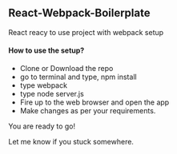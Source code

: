 ## React-Webpack-Boilerplate
React reacy to use project with webpack setup

#### How to use the setup?

- Clone or Download the repo  
- go to terminal and type, npm install  
- type webpack  
- type node server.js  
- Fire up to the web browser and open the app  
- Make changes as per your requirements.  

You are ready to go!

Let me know if you stuck somewhere.
